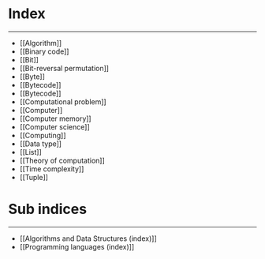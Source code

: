 # Index
---
- [[Algorithm]]
- [[Binary code]]
- [[Bit]]
- [[Bit-reversal permutation]]
- [[Byte]]
- [[Bytecode]]
- [[Bytecode]]
- [[Computational problem]]
- [[Computer]]
- [[Computer memory]]
- [[Computer science]]
- [[Computing]]
- [[Data type]]
- [[List]]
- [[Theory of computation]]
- [[Time complexity]]
- [[Tuple]]

# Sub indices
---
- [[Algorithms and Data Structures (index)]]
- [[Programming languages (index)]]